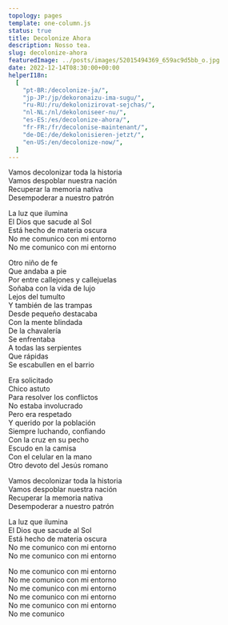 ```yaml
---
topology: pages
template: one-column.js
status: true
title: Decolonize Ahora
description: Nosso tea.
slug: decolonize-ahora
featuredImage: ../posts/images/52015494369_659ac9d5bb_o.jpg
date: 2022-12-14T08:30:00+00:00
helperI18n:
  [
    "pt-BR:/decolonize-ja/",
    "jp-JP:/jp/dekoronaizu-ima-sugu/",
    "ru-RU:/ru/dekolonizirovat-sejchas/",
    "nl-NL:/nl/dekoloniseer-nu/",
    "es-ES:/es/decolonize-ahora/",
    "fr-FR:/fr/decolonise-maintenant/",
    "de-DE:/de/dekolonisieren-jetzt/",
    "en-US:/en/decolonize-now/",
  ]
---
```


Vamos decolonizar toda la historia <br />
Vamos despoblar nuestra nación <br />
Recuperar la memoria nativa <br />
Desempoderar a nuestro patrón <br />

La luz que ilumina <br />
El Dios que sacude al Sol <br />
Está hecho de materia oscura <br />
No me comunico con mi entorno <br />
No me comunico con mi entorno <br />

Otro niño de fe <br />
Que andaba a pie <br />
Por entre callejones y callejuelas <br />
Soñaba con la vida de lujo <br />
Lejos del tumulto <br />
Y también de las trampas <br />
Desde pequeño destacaba <br />
Con la mente blindada <br />
De la chavalería <br />
Se enfrentaba <br />
A todas las serpientes <br />
Que rápidas <br />
Se escabullen en el barrio

Era solicitado <br />
Chico astuto <br />
Para resolver los conflictos <br />
No estaba involucrado <br />
Pero era respetado <br />
Y querido por la población <br />
Siempre luchando, confiando <br />
Con la cruz en su pecho <br />
Escudo en la camisa <br />
Con el celular en la mano <br />
Otro devoto del Jesús romano

Vamos decolonizar toda la historia <br />
Vamos despoblar nuestra nación <br />
Recuperar la memoria nativa <br />
Desempoderar a nuestro patrón

La luz que ilumina <br />
El Dios que sacude al Sol <br />
Está hecho de materia oscura <br />
No me comunico con mi entorno <br />
No me comunico con mi entorno

No me comunico con mi entorno <br />
No me comunico con mi entorno <br />
No me comunico con mi entorno <br />
No me comunico con mi entorno <br />
No me comunico con mi entorno <br />
No me comunico

